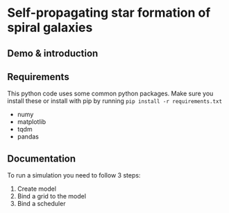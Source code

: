 # Self-propagating star formation of spiral galaxies

## Demo & introduction

## Requirements

This python code uses some common python packages. Make sure you install these or install with pip by running `pip install -r requirements.txt`
  
  * numy
  * matplotlib
  * tqdm
  * pandas

## Documentation

To run a simulation you need to follow 3 steps:
1. Create model
2. Bind a grid to the model
3. Bind a scheduler

